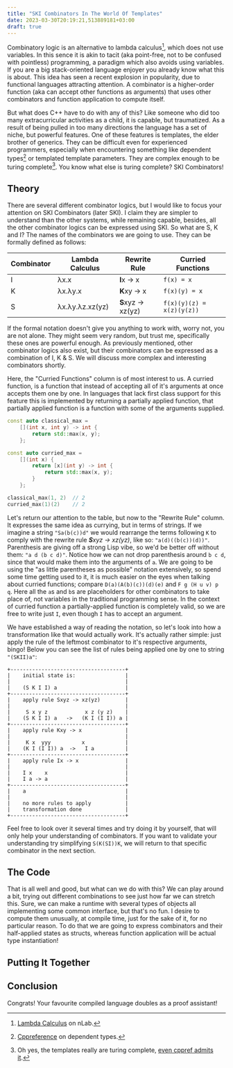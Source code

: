 ```yaml
---
title: "SKI Combinators In The World Of Templates"
date: 2023-03-30T20:19:21,513889181+03:00
draft: true
---
```


Combinatory logic is an alternative to lambda calculus[^nlab-lcalc], which does not use variables. In this sence it is akin to tacit (aka point-free, not to be confused with pointless) programming, a paradigm which also avoids using variables. If you are a big stack-oriented language enjoyer you already know what this is about. This idea has seen a recent explosion in popularity, due to functional languages attracting attention. A combinator is a higher-order function (aka can accept other functions as arguments) that uses other combinators and function application to compute itself.

But what does C++ have to do with any of this? Like someone who did too many extracurricular activities as a child, it is capable, but traumatized. As a result of being pulled in too many directions the language has a set of niche, but powerful features. One of these features is templates, the elder brother of generics. They can be difficult even for experienced programmers, especially when encountering something like dependent types[^dependent-T] or templated template parameters. They are complex enough to be turing complete[^turing-complete-templates]. You know what else is turing complete? SKI Combinators!

## Theory

There are several different combinator logics, but I would like to focus your attention on SKI Combinators (later SKI). I claim they are simpler to understand than the other systems, while remaining capable, besides, all the other combinator logics can be expressed using SKI. So what are S, K and I? The names of the combinators we are going to use. They can be formally defined as follows:

| Combinator  | Lambda Calculus |  Rewrite Rule      | Curried Functions         |
| ----------- | --------------- |  ----------------- | ------------------------- |
| I           | λx.x            |  **I**x → x        | `f(x) = x`                |
| K           | λx.λy.x         |  **K**xy → x       | `f(x)(y) = x`             |
| S           | λx.λy.λz.xz(yz) |  **S**xyz → xz(yz) | `f(x)(y)(z) = x(z)(y(z))` |

If the formal notation doesn't give you anything to work with, worry not, you are not alone. They might seem very random, but trust me, specifically these ones are powerful enough. As previously mentioned, other combinator logics also exist, but their combinators can be expressed as a combination of I, K & S. We will discuss more complex and interesting combinators shortly.

Here, the "Curried Functions" column is of most interest to us. A curried function, is a function that instead of accepting all of it's arguments at once accepts them one by one. In languages that lack first class support for this feature this is implemented by returning a partially applied function, that partially applied function is a function with some of the arguments supplied.

```cpp
const auto classical_max = 
    [](int x, int y) -> int {
        return std::max(x, y);
    };

const auto curried_max = 
    [](int x) { 
        return [x](int y) -> int { 
            return std::max(x, y); 
        }
    };

classical_max(1, 2)  // 2
curried_max(1)(2)    // 2
```

Let's return our attention to the table, but now to the "Rewrite Rule" column. It expresses the same idea as currying, but in terms of strings. If we imagine a string `"Sa(b(c))d"` we would rearrange the terms following `K` to comply with the rewrite rule _**S**xyz → xz(yz)_, like so: `"a(d)((b(c))(d))"`. Parenthesis are giving off a strong Lisp vibe, so we'd be better off without them: `"a d (b c d)"`. Notice how we can not drop parenthesis around `b c d`, since that would make them into the arguments of `a`. We are going to be using the "as little parentheses as possible" notation extensively, so spend some time getting used to it, it is much easier on the eyes when talking about curried functions; compare `D(a)(A(b)(c))(d)(e)` and `F g (H u v) p q`. Here all the `a`s and `b`s are placeholders for other combinators to take place of, not variables in the traditional programming sense. In the context of curried function a partially-applied function is completely valid, so we are free to write just `I`, even though `I` has to accept an argument.

We have established a way of reading the notation, so let's look into how a transformation like that would actually work. It's actually rather simple: just apply the rule of the leftmost combinator to it's respective arguments, bingo! Below you can see the list of rules being applied one by one to string `"(SKII)a"`:

```
+-------------------------------------+
|    initial state is:                |
|                                     |
|    (S K I I) a                      |
+-------------------------------------+
|    apply rule Sxyz -> xz(yz)        |
|                                     |
|     S x y z            x z (y z)    |
|    (S K I I) a   ->   (K I (I I)) a |
+-------------------------------------+
|    apply rule Kxy -> x              |
|                                     |
|     K x  yyy          x             |
|    (K I (I I)) a  ->   I a          |
+-------------------------------------+
|    apply rule Ix -> x               |
|                                     |
|    I x    x                         |
|    I a -> a                         |
+-------------------------------------+
|    a                                |
|                                     |
|    no more rules to apply           |
|    transformation done              |
+-------------------------------------+
```

Feel free to look over it several times and try doing it by yourself, that will only help your understanding of combinators. If you want to validate your understanding try simplifying `S(K(SI))K`, we will return to that specific combinator in the next section.

## The Code

That is all well and good, but what can we do with this? We can play around a bit, trying out different combinations to see just how far we can stretch this. Sure, we can make a runtime with several types of objects all implementing some common interface, but that's no fun. I desire to compute them unusually, at compile time, just for the sake of it, for no particular reason. To do that we are going to express combinators and their half-applied states as structs, whereas function application will be actual type instantiation!

## Putting It Together
## Conclusion

Congrats! Your favourite compiled language doubles as a proof assistant!

[^nlab-lcalc]: [Lambda Calculus](https://ncatlab.org/nlab/show/lambda-calculus) on nLab.
[^dependent-T]:[Cppreference](https://en.cppreference.com/w/cpp/language/dependent_name) on dependent types.
[^turing-complete-templates]: Oh yes, the templates really are turing complete, [even cppref admits it](https://en.cppreference.com/w/cpp/language/template_metaprogramming).
